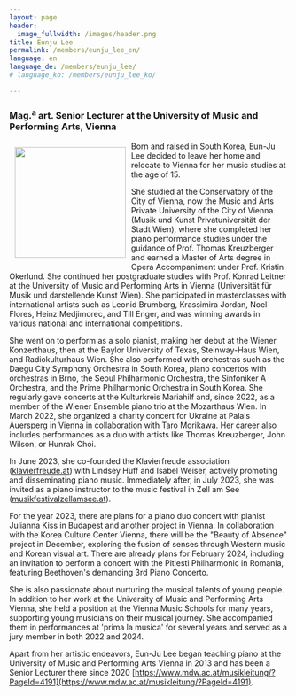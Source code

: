 ```yaml
---
layout: page
header:
  image_fullwidth: /images/header.png
title: Eunju Lee
permalink: /members/eunju_lee_en/
language: en
language_de: /members/eunju_lee/
# language_ko: /members/eunju_lee_ko/

---
```


### Mag.<sup>a</sup> art. Senior Lecturer at the University of Music and Performing Arts, Vienna

<img src="/images/LeeEunju3.jpg" align="left" width="200px" hspace="10" vspace="10">


Born and raised in South Korea, Eun-Ju Lee decided to leave her home and relocate to Vienna for her music studies at the age of 15.

She studied at the Conservatory of the City of Vienna, now the Music and Arts Private University of the City of Vienna (Musik und Kunst Privatuniversität der Stadt Wien), where she completed her piano performance studies under the guidance of Prof. Thomas Kreuzberger and earned a Master of Arts degree in Opera Accompaniment under Prof. Kristin Okerlund. She continued her postgraduate studies with Prof. Konrad Leitner at the University of Music and Performing Arts in Vienna (Universität für Musik und darstellende Kunst Wien). She participated in masterclasses with international artists such as Leonid Brumberg, Krassimira Jordan, Noel Flores, Heinz Medjimorec, and Till Enger, and was winning awards in various national and international competitions.

She went on to perform as a solo pianist, making her debut at the Wiener Konzerthaus, then at the Baylor University of Texas, Steinway-Haus Wien, and Radiokulturhaus Wien. She also performed with orchestras such as the Daegu City Symphony Orchestra in South Korea, piano concertos with orchestras in Brno, the Seoul Philharmonic Orchestra, the Sinfoniker A Orchestra, and the Prime Philharmonic Orchestra in South Korea. She regularly gave concerts at the Kulturkreis Mariahilf and, since 2022, as a member of the Wiener Ensemble piano trio at the Mozarthaus Wien. In March 2022, she organized a charity concert for Ukraine at Palais Auersperg in Vienna in collaboration with Taro Morikawa. Her career also includes performances as a duo with artists like Thomas Kreuzberger, John Wilson, or Hunrak Choi.

In June 2023, she co-founded the Klavierfreude association ([klavierfreude.at](https://klavierfreude.at)) with Lindsey Huff and Isabel Weiser, actively promoting and disseminating piano music. Immediately after, in July 2023, she was invited as a piano instructor to the music festival in Zell am See ([musikfestivalzellamsee.at](musikfestivalzellamsee.at)).

For the year 2023, there are plans for a piano duo concert with pianist Julianna Kiss in Budapest and another project in Vienna. In collaboration with the Korea Culture Center Vienna, there will be the "Beauty of Absence" project in December, exploring the fusion of senses through Western music and Korean visual art. There are already plans for February 2024, including an invitation to perform a concert with the Pitiesti Philharmonic in Romania, featuring Beethoven's demanding 3rd Piano Concerto.

She is also passionate about nurturing the musical talents of young people. In addition to her work at the University of Music and Performing Arts Vienna, she held a position at the Vienna Music Schools for many years, supporting young musicians on their musical journey. She accompanied them in performances at 'prima la musica' for several years and served as a jury member in both 2022 and 2024.

Apart from her artistic endeavors, Eun-Ju Lee began teaching piano at the University of Music and Performing Arts Vienna in 2013 and has been a Senior Lecturer there since 2020 
[https://www.mdw.ac.at/musikleitung/?PageId=4191](https://www.mdw.ac.at/musikleitung/?PageId=4191).

